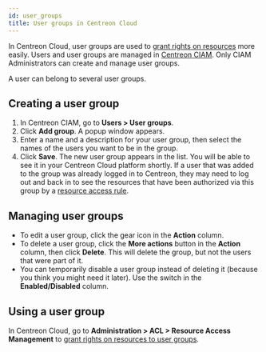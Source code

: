```yaml
---
id: user_groups
title: User groups in Centreon Cloud
---
```


In Centreon Cloud, user groups are used to [grant rights on resources](../administration/resource_access.md) more easily.
Users and user groups are managed in [Centreon CIAM](../ciam/ciam.md). Only CIAM Administrators can create and manage user groups.

A user can belong to several user groups.

## Creating a user group

1. In Centreon CIAM, go to **Users > User groups**.
2. Click **Add group**. A popup window appears.
3. Enter a name and a description for your user group, then select the names of the users you want to be in the group.
4. Click **Save**. The new user group appears in the list. You will be able to see it in your Centreon Cloud platform shortly. If a user that was added to the group was already logged in to Centreon, they may need to log out and back in to see the resources that have been authorized via this group by a [resource access rule](../administration/resource_access.md).

## Managing user groups

* To edit a user group, click the gear icon in the **Action** column.
* To delete a user group, click the **More actions** button in the **Action** column, then click **Delete**. This will delete the group, but not the users that were part of it.
* You can temporarily disable a user group instead of deleting it (because you think you might need it later). Use the switch in the **Enabled/Disabled** column.

## Using a user group

In Centreon Cloud, go to **Administration > ACL > Resource Access Management** to [grant rights on resources to user groups](../administration/resource_access.md).
